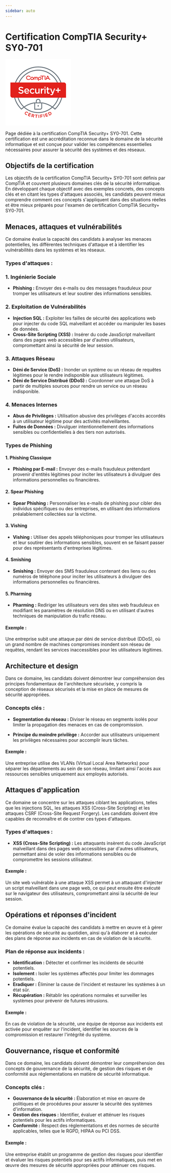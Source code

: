 ```yaml
---
sidebar: auto
---
```


# Certification CompTIA Security+ SY0-701 <Badge type="warning" text="En cours de rédaction" />

![CompTia Security + logo](./img/comptia-security+.png)

Page dédiée à la certification CompTIA Security+ SY0-701. Cette certification est une accréditation reconnue dans le domaine de la sécurité informatique et est conçue pour valider les compétences essentielles nécessaires pour assurer la sécurité des systèmes et des réseaux.

## Objectifs de la certification

Les objectifs de la certification CompTIA Security+ SY0-701 sont définis par CompTIA et couvrent plusieurs domaines clés de la sécurité informatique. En développant chaque objectif avec des exemples concrets, des concepts clés et en citant les types d'attaques associés, les candidats peuvent mieux comprendre comment ces concepts s'appliquent dans des situations réelles et être mieux préparés pour l'examen de certification CompTIA Security+ SY0-701.

## Menaces, attaques et vulnérabilités

Ce domaine évalue la capacité des candidats à analyser les menaces potentielles, les différentes techniques d'attaque et à identifier les vulnérabilités dans les systèmes et les réseaux.

### Types d'attaques :

### 1. Ingénierie Sociale

- **Phishing :** Envoyer des e-mails ou des messages frauduleux pour tromper les utilisateurs et leur soutirer des informations sensibles.

### 2. Exploitation de Vulnérabilités

- **Injection SQL :** Exploiter les failles de sécurité des applications web pour injecter du code SQL malveillant et accéder ou manipuler les bases de données.
- **Cross-Site Scripting (XSS) :** Insérer du code JavaScript malveillant dans des pages web accessibles par d'autres utilisateurs, compromettant ainsi la sécurité de leur session.

### 3. Attaques Réseau

- **Déni de Service (DoS) :** Inonder un système ou un réseau de requêtes légitimes pour le rendre indisponible aux utilisateurs légitimes.
- **Déni de Service Distribué (DDoS) :** Coordonner une attaque DoS à partir de multiples sources pour rendre un service ou un réseau indisponible.

### 4. Menaces Internes

- **Abus de Privilèges :** Utilisation abusive des privilèges d'accès accordés à un utilisateur légitime pour des activités malveillantes.
- **Fuites de Données :** Divulguer intentionnellement des informations sensibles ou confidentielles à des tiers non autorisés.

### Types de Phishing


#### 1. Phishing Classique

- **Phishing par E-mail :** Envoyer des e-mails frauduleux prétendant provenir d'entités légitimes pour inciter les utilisateurs à divulguer des informations personnelles ou financières.

#### 2. Spear Phishing

- **Spear Phishing :** Personnaliser les e-mails de phishing pour cibler des individus spécifiques ou des entreprises, en utilisant des informations préalablement collectées sur la victime.

#### 3. Vishing

- **Vishing :** Utiliser des appels téléphoniques pour tromper les utilisateurs et leur soutirer des informations sensibles, souvent en se faisant passer pour des représentants d'entreprises légitimes.

#### 4. Smishing

- **Smishing :** Envoyer des SMS frauduleux contenant des liens ou des numéros de téléphone pour inciter les utilisateurs à divulguer des informations personnelles ou financières.

#### 5. Pharming

- **Pharming :** Rediriger les utilisateurs vers des sites web frauduleux en modifiant les paramètres de résolution DNS ou en utilisant d'autres techniques de manipulation du trafic réseau.

#### Exemple :
Une entreprise subit une attaque par déni de service distribué (DDoS), où un grand nombre de machines compromises inondent son réseau de requêtes, rendant les services inaccessibles pour les utilisateurs légitimes.

## Architecture et design

Dans ce domaine, les candidats doivent démontrer leur compréhension des principes fondamentaux de l'architecture sécurisée, y compris la conception de réseaux sécurisés et la mise en place de mesures de sécurité appropriées.

### Concepts clés :

- **Segmentation du réseau :** Diviser le réseau en segments isolés pour limiter la propagation des menaces en cas de compromission.
  
- **Principe du moindre privilège :** Accorder aux utilisateurs uniquement les privilèges nécessaires pour accomplir leurs tâches.

#### Exemple :
Une entreprise utilise des VLANs (Virtual Local Area Networks) pour séparer les départements au sein de son réseau, limitant ainsi l'accès aux ressources sensibles uniquement aux employés autorisés.

## Attaques d'application

Ce domaine se concentre sur les attaques ciblant les applications, telles que les injections SQL, les attaques XSS (Cross-Site Scripting) et les attaques CSRF (Cross-Site Request Forgery). Les candidats doivent être capables de reconnaître et de contrer ces types d'attaques.

### Types d'attaques :

- **XSS (Cross-Site Scripting) :** Les attaquants insèrent du code JavaScript malveillant dans des pages web accessibles par d'autres utilisateurs, permettant ainsi de voler des informations sensibles ou de compromettre les sessions utilisateur.

#### Exemple :
Un site web vulnérable à une attaque XSS permet à un attaquant d'injecter un script malveillant dans une page web, ce qui peut ensuite être exécuté sur le navigateur des utilisateurs, compromettant ainsi la sécurité de leur session.

## Opérations et réponses d'incident

Ce domaine évalue la capacité des candidats à mettre en œuvre et à gérer les opérations de sécurité au quotidien, ainsi qu'à élaborer et à exécuter des plans de réponse aux incidents en cas de violation de la sécurité.

### Plan de réponse aux incidents :

- **Identification :** Détecter et confirmer les incidents de sécurité potentiels.
- **Isolement :** Isoler les systèmes affectés pour limiter les dommages potentiels.
- **Eradiquer :** Éliminer la cause de l'incident et restaurer les systèmes à un état sûr.
- **Récupération :** Rétablir les opérations normales et surveiller les systèmes pour prévenir de futures intrusions.

#### Exemple :
En cas de violation de la sécurité, une équipe de réponse aux incidents est activée pour enquêter sur l'incident, identifier les sources de la compromission et restaurer l'intégrité du système.

## Gouvernance, risque et conformité

Dans ce domaine, les candidats doivent démontrer leur compréhension des concepts de gouvernance de la sécurité, de gestion des risques et de conformité aux réglementations en matière de sécurité informatique.

### Concepts clés :

- **Gouvernance de la sécurité :** Élaboration et mise en œuvre de politiques et de procédures pour assurer la sécurité des systèmes d'information.
- **Gestion des risques :** Identifier, évaluer et atténuer les risques potentiels pour les actifs informatiques.
- **Conformité :** Respect des réglementations et des normes de sécurité applicables, telles que le RGPD, HIPAA ou PCI DSS.

#### Exemple :
Une entreprise établit un programme de gestion des risques pour identifier et évaluer les risques potentiels pour ses actifs informatiques, puis met en œuvre des mesures de sécurité appropriées pour atténuer ces risques.


